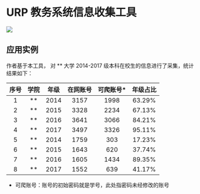 # URP 教务系统信息收集工具
[![](https://badge.juejin.im/entry/5a80020a6fb9a0635b532804/likes.svg?style=flat-square)](https://juejin.im/post/5a80018df265da4e8a31e80e)

## 应用实例

作者基于本工具， 对 ** 大学 2014-2017 级本科在校生的信息进行了采集，统计结果如下：

| 序号 | 学院 | 年级 | 在网账号 | 可爬账号* | 年级占比 |
| :-: | :-: | :-: | :-: | :-: | :-: |
|1   |**   |2014   |3157   |1998   |63.29%   |
|2   |**   |2015   |3328   |2234   |67.13%   |
|3   |**   |2016   |3641   |3066   |84.21%   |
|4   |**   |2017   |3497   |3326   |95.11%   |
|5   |**   |2014   |1759   |303   |17.23%   |
|6   |**   |2015   |1643   |620   |37.74%   |
|7   |**   |2016   |1605   |1434   |89.35%   |
|8   |**   |2017   |1552   |639   |41.17%   |

* 可爬账号：账号的初始密码就是学号，此处指密码未经修改的账号